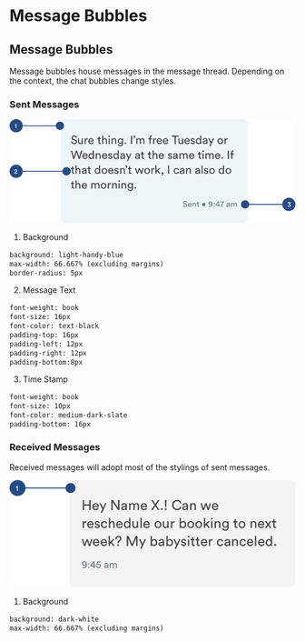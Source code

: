 # Message Bubbles

## Message Bubbles

Message bubbles house messages in the message thread. Depending on the context, the chat bubbles change styles.

### Sent Messages

![](../.gitbook/assets/sent-bubbles.png)

1. Background

```text
background: light-handy-blue 
max-width: 66.667% (excluding margins)
border-radius: 5px
```

2. Message Text

```text
font-weight: book
font-size: 16px
font-color: text-black
padding-top: 16px
padding-left: 12px
padding-right: 12px
padding-bottom:8px
```

3. Time Stamp

```text
font-weight: book
font-size: 10px
font-color: medium-dark-slate
padding-bottom: 16px
```

### Received Messages

Received messages will adopt most of the stylings of sent messages.

![](../.gitbook/assets/received-bubbles.png)

1. Background

```text
background: dark-white 
max-width: 66.667% (excluding margins)
```



